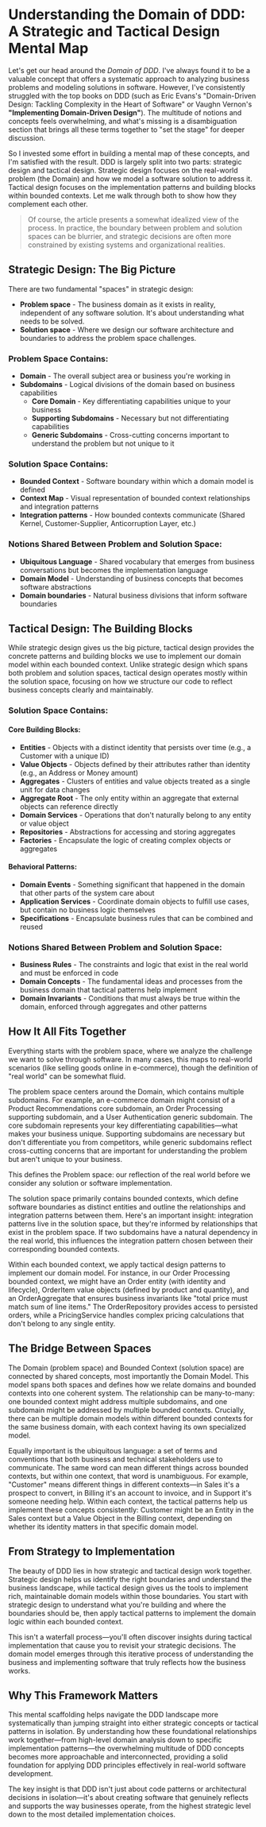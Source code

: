 # Understanding the Domain of DDD: A Strategic and Tactical Design Mental Map

Let's get our head around the _Domain of DDD_. I've always found it to be a valuable concept that offers a systematic approach to analyzing business problems and modeling solutions in software. However, I've consistently struggled with the top books on DDD (such as Eric Evans's "Domain-Driven Design: Tackling Complexity in the Heart of Software" or Vaughn Vernon's **"Implementing Domain-Driven Design"**). The multitude of notions and concepts feels overwhelming, and what's missing is a disambiguation section that brings all these terms together to "set the stage" for deeper discussion.

So I invested some effort in building a mental map of these concepts, and I'm satisfied with the result. DDD is largely split into two parts: strategic design and tactical design. Strategic design focuses on the real-world problem (the Domain) and how we model a software solution to address it. Tactical design focuses on the implementation patterns and building blocks within bounded contexts. Let me walk through both to show how they complement each other.

> Of course, the article presents a somewhat idealized view of the process. In practice, the boundary between problem and solution spaces can be blurrier, and strategic decisions are often more constrained by existing systems and organizational realities.

## Strategic Design: The Big Picture

There are two fundamental "spaces" in strategic design:

- **Problem space** - The business domain as it exists in reality, independent of any software solution. It's about understanding what needs to be solved.
- **Solution space** - Where we design our software architecture and boundaries to address the problem space challenges.

### Problem Space Contains:

- **Domain** - The overall subject area or business you're working in
- **Subdomains** - Logical divisions of the domain based on business capabilities
    - **Core Domain** - Key differentiating capabilities unique to your business
    - **Supporting Subdomains** - Necessary but not differentiating capabilities
    - **Generic Subdomains** - Cross-cutting concerns important to understand the problem but not unique to it

### Solution Space Contains:

- **Bounded Context** - Software boundary within which a domain model is defined
- **Context Map** - Visual representation of bounded context relationships and integration patterns
- **Integration patterns** - How bounded contexts communicate (Shared Kernel, Customer-Supplier, Anticorruption Layer, etc.)

### Notions Shared Between Problem and Solution Space:

- **Ubiquitous Language** - Shared vocabulary that emerges from business conversations but becomes the implementation language
- **Domain Model** - Understanding of business concepts that becomes software abstractions
- **Domain boundaries** - Natural business divisions that inform software boundaries

## Tactical Design: The Building Blocks

While strategic design gives us the big picture, tactical design provides the concrete patterns and building blocks we use to implement our domain model within each bounded context. Unlike strategic design which spans both problem and solution spaces, tactical design operates mostly within the solution space, focusing on how we structure our code to reflect business concepts clearly and maintainably.

### Solution Space Contains:

#### Core Building Blocks:

- **Entities** - Objects with a distinct identity that persists over time (e.g., a Customer with a unique ID)
- **Value Objects** - Objects defined by their attributes rather than identity (e.g., an Address or Money amount)
- **Aggregates** - Clusters of entities and value objects treated as a single unit for data changes
- **Aggregate Root** - The only entity within an aggregate that external objects can reference directly
- **Domain Services** - Operations that don't naturally belong to any entity or value object
- **Repositories** - Abstractions for accessing and storing aggregates
- **Factories** - Encapsulate the logic of creating complex objects or aggregates

#### Behavioral Patterns:

- **Domain Events** - Something significant that happened in the domain that other parts of the system care about
- **Application Services** - Coordinate domain objects to fulfill use cases, but contain no business logic themselves
- **Specifications** - Encapsulate business rules that can be combined and reused

### Notions Shared Between Problem and Solution Space:

- **Business Rules** - The constraints and logic that exist in the real world and must be enforced in code
- **Domain Concepts** - The fundamental ideas and processes from the business domain that tactical patterns help implement
- **Domain Invariants** - Conditions that must always be true within the domain, enforced through aggregates and other patterns

## How It All Fits Together

Everything starts with the problem space, where we analyze the challenge we want to solve through software. In many cases, this maps to real-world scenarios (like selling goods online in e-commerce), though the definition of "real world" can be somewhat fluid.

The problem space centers around the Domain, which contains multiple subdomains. For example, an e-commerce domain might consist of a Product Recommendations core subdomain, an Order Processing supporting subdomain, and a User Authentication generic subdomain. The core subdomain represents your key differentiating capabilities—what makes your business unique. Supporting subdomains are necessary but don't differentiate you from competitors, while generic subdomains reflect cross-cutting concerns that are important for understanding the problem but aren't unique to your business.

This defines the Problem space: our reflection of the real world before we consider any solution or software implementation.

The solution space primarily contains bounded contexts, which define software boundaries as distinct entities and outline the relationships and integration patterns between them. Here's an important insight: integration patterns live in the solution space, but they're informed by relationships that exist in the problem space. If two subdomains have a natural dependency in the real world, this influences the integration pattern chosen between their corresponding bounded contexts.

Within each bounded context, we apply tactical design patterns to implement our domain model. For instance, in our Order Processing bounded context, we might have an Order entity (with identity and lifecycle), OrderItem value objects (defined by product and quantity), and an OrderAggregate that ensures business invariants like "total price must match sum of line items." The OrderRepository provides access to persisted orders, while a PricingService handles complex pricing calculations that don't belong to any single entity.

## The Bridge Between Spaces

The Domain (problem space) and Bounded Context (solution space) are connected by shared concepts, most importantly the Domain Model. This model spans both spaces and defines how we relate domains and bounded contexts into one coherent system. The relationship can be many-to-many: one bounded context might address multiple subdomains, and one subdomain might be addressed by multiple bounded contexts. Crucially, there can be multiple domain models within different bounded contexts for the same business domain, with each context having its own specialized model.

Equally important is the ubiquitous language: a set of terms and conventions that both business and technical stakeholders use to communicate. The same word can mean different things across bounded contexts, but within one context, that word is unambiguous. For example, "Customer" means different things in different contexts—in Sales it's a prospect to convert, in Billing it's an account to invoice, and in Support it's someone needing help. Within each context, the tactical patterns help us implement these concepts consistently: Customer might be an Entity in the Sales context but a Value Object in the Billing context, depending on whether its identity matters in that specific domain model.

## From Strategy to Implementation

The beauty of DDD lies in how strategic and tactical design work together. Strategic design helps us identify the right boundaries and understand the business landscape, while tactical design gives us the tools to implement rich, maintainable domain models within those boundaries. You start with strategic design to understand what you're building and where the boundaries should be, then apply tactical patterns to implement the domain logic within each bounded context.

This isn't a waterfall process—you'll often discover insights during tactical implementation that cause you to revisit your strategic decisions. The domain model emerges through this iterative process of understanding the business and implementing software that truly reflects how the business works.

## Why This Framework Matters

This mental scaffolding helps navigate the DDD landscape more systematically than jumping straight into either strategic concepts or tactical patterns in isolation. By understanding how these foundational relationships work together—from high-level domain analysis down to specific implementation patterns—the overwhelming multitude of DDD concepts becomes more approachable and interconnected, providing a solid foundation for applying DDD principles effectively in real-world software development.

The key insight is that DDD isn't just about code patterns or architectural decisions in isolation—it's about creating software that genuinely reflects and supports the way businesses operate, from the highest strategic level down to the most detailed implementation choices.